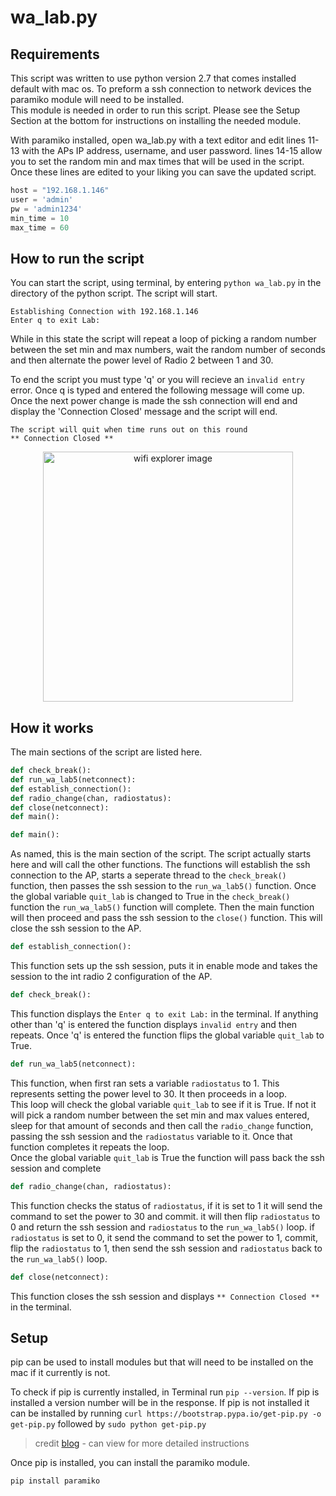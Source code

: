# wa_lab.py


## Requirements

This script was written to use python version 2.7 that comes installed default with mac os. To preform a ssh connection to network devices the paramiko module will need to be installed.  
This module is needed in order to run this script. Please see the Setup Section at the bottom for instructions on installing the needed module. 

With paramiko installed, open wa_lab.py with a text editor and edit lines 11-13 with the APs IP address, username, and user password. 
lines 14-15 allow you to set the random min and max times that will be used in the script. Once these lines are edited to your liking you can save the updated script.

```python
host = "192.168.1.146"
user = 'admin'
pw = 'admin1234'
min_time = 10
max_time = 60
```

## How to run the script
You can start the script, using terminal, by entering ```python wa_lab.py``` in the directory of the python script. The script will start.
```
Establishing Connection with 192.168.1.146
Enter q to exit Lab: 
```
While in this state the script will repeat a loop of picking a random number between the set min and max numbers, wait the random number of seconds and then alternate the power level of Radio 2 between 1 and 30. 

To end the script you must type 'q' or you will recieve an ```invalid entry``` error. Once q is typed and entered the following message will come up. Once the next power change is made the ssh connection will end and display the 'Connection Closed' message and the script will end.
```
The script will quit when time runs out on this round
** Connection Closed **
```

<p align="center">
<img src="../master/images/wifi_explorer.png" alt="wifi explorer image" height="400px">
</p>


## How it works 
The main sections of the script are listed here.
```python
def check_break():
def run_wa_lab5(netconnect):
def establish_connection():
def radio_change(chan, radiostatus):
def close(netconnect):
def main():
```
```python 
def main():
```
As named, this is the main section of the script. The script actually starts here and will call the other functions. The functions will establish the ssh connection to the AP, starts a seperate thread to the ```check_break()``` function, then passes the ssh session to the ```run_wa_lab5()``` function. Once the global variable ```quit_lab``` is changed to True in the ```check_break()``` function the ```run_wa_lab5()``` function will complete. Then the main function will then proceed and pass the ssh session to the ```close()``` function. This will close the ssh session to the AP.

```python
def establish_connection():
```
This function sets up the ssh session, puts it in enable mode and takes the session to the int radio 2 configuration of the AP.

```python 
def check_break():
```
This function displays the ```Enter q to exit Lab:``` in the terminal. If anything other than 'q' is entered the function displays ```invalid entry``` and then repeats. Once 'q' is entered the function flips the global variable ```quit_lab``` to True.

```python
def run_wa_lab5(netconnect):
```
This function, when first ran sets a variable ```radiostatus``` to 1. This represents setting the power level to 30. It then proceeds in a loop.  
This loop will check the global variable ```quit_lab``` to see if it is True. If not it will pick a random number between the set min and max values entered, sleep for that amount of seconds and then call the ```radio_change``` function, passing the ssh session and the ```radiostatus``` variable to it. Once that function completes it repeats the loop.  
Once the global variable ```quit_lab``` is True the function will pass back the ssh session and complete

```python
def radio_change(chan, radiostatus):
```
This function checks the status of ```radiostatus```, if it is set to 1 it will send the command to set the power to 30 and commit. it will then flip ```radiostatus``` to 0 and return the ssh session and ```radiostatus``` to the ```run_wa_lab5()``` loop. if ```radiostatus``` is set to 0, it send the command to set the power to 1, commit, flip the ```radiostatus``` to 1, then send the ssh session and ```radiostatus``` back to the ```run_wa_lab5()``` loop.

```python
def close(netconnect):
```
This function closes the ssh session and displays ```** Connection Closed **``` in the terminal.


## Setup

pip can be used to install modules but that will need to be installed on the mac if it currently is not. 

To check if pip is currently installed, in Terminal run ```pip --version```. If pip is installed a version number will be in the response. If pip is not installed it can be installed by running ```curl https://bootstrap.pypa.io/get-pip.py -o get-pip.py``` followed by ```sudo python get-pip.py```

> credit [blog](https://ahmadawais.com/install-pip-macos-os-x-python/) - can view for more detailed instructions

Once pip is installed, you can install the paramiko module. 

```pip install paramiko```
